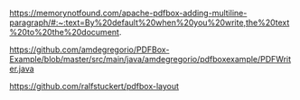 https://memorynotfound.com/apache-pdfbox-adding-multiline-paragraph/#:~:text=By%20default%20when%20you%20write,the%20text%20to%20the%20document.


https://github.com/amdegregorio/PDFBox-Example/blob/master/src/main/java/amdegregorio/pdfboxexample/PDFWriter.java

https://github.com/ralfstuckert/pdfbox-layout
